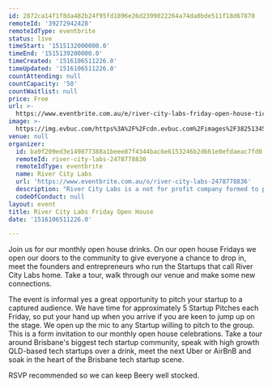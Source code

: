 ```yaml
---
id: 2872ca14f1f8da482b24f95fd1896e26d2399022264a74da0bde511f18d67870
remoteId: '39272942428'
remoteIdType: eventbrite
status: live
timeStart: '1515132000000.0'
timeEnd: '1515139200000.0'
timeCreated: '1516106511226.0'
timeUpdated: '1516106511226.0'
countAttending: null
countCapacity: '50'
countWaitlist: null
price: Free
url: >-
  https://www.eventbrite.com.au/e/river-city-labs-friday-open-house-tickets-39272942428?aff=ebapi
image: >-
  https://img.evbuc.com/https%3A%2F%2Fcdn.evbuc.com%2Fimages%2F38251345%2F36156522302%2F1%2Foriginal.jpg?s=e47cdd05d2ce4c279f5ec26f83e3237a
venue: null
organizer:
  id: ba9f209ed3e149877388a1beee87f4344bac6e6153246b2d661e0efdaeac7fd0
  remoteId: river-city-labs-2478778836
  remoteIdType: eventbrite
  name: River City Labs
  url: 'https://www.eventbrite.com.au/o/river-city-labs-2478778836'
  description: "River City Labs is a not for profit company formed to promote and develop early stage and start-up businesses and entrepreneurial activity in the mobile, Internet, telecoms and technology sector in Brisbane and surrounding regions in Australia.\\u00a0\\r\\n\\u00a0\\r\\n\\u00a0\\r\\n\t\t\t\t\t\t\\r\\n\t\t\t\t\t\t\\r\\n\t\t\t\t\t\t\\r\\n"
  codeOfConduct: null
layout: event
title: River City Labs Friday Open House
date: '1516106511226.0'

---
```

<P>Join us for our monthly open house drinks. On our open house Fridays we open our doors to the community to give everyone a chance to drop in, meet the founders and entrepreneurs who run the Startups that call River City Labs home. Take a tour, walk through our venue and make some new connections.</P>
<P>The event is informal yes a great opportunity to pitch your startup to a captured audience. We have time for approximately 5 Startup Pitches each Friday, so put your hand up when you arrive if you are keen to jump up on the stage. We open up the mic to any Startup willing to pitch to the group. This is a form invitation to our monthly open house celebrations. Take a tour around Brisbane's biggest tech startup community, speak with high growth QLD-based tech startups over a drink, meet the next Uber or AirBnB and soak in the heart of the Brisbane tech startup scene.</P>
<P>RSVP recommended so we can keep Beery well stocked. </P>
